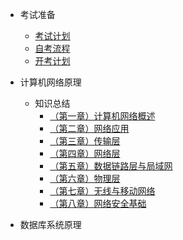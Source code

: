 - 考试准备

  - [考试计划](/docs/考试准备/课程安排.md)
  - [自考流程](https://learning-materials.oss-cn-guangzhou.aliyuncs.com/2020%E5%B9%B4%E8%87%AA%E8%80%83%E6%B5%81%E7%A8%8B.pdf)
  - [开考计划](https://learning-materials.oss-cn-guangzhou.aliyuncs.com/2021%E4%B8%93%E5%8D%87%E6%9C%AC%E5%BC%80%E8%80%83%E8%AE%A1%E5%88%92.pdf)

- 计算机网络原理

  - 知识总结
    - [（第一章）计算机网络概述](/docs/课程备考/计算机网络原理/知识总结/（第一章）计算机网络概述.md)
    - [（第二章）网络应用](/docs/课程备考/计算机网络原理/知识总结/（第二章）网络应用.md)
    - [（第三章）传输层](/docs/课程备考/计算机网络原理/知识总结/（第三章）传输层.md)
    - [（第四章）网络层](/docs/课程备考/计算机网络原理/知识总结/（第四章）网络层.md)
    - [（第五章）数据链路层与局域网](/docs/课程备考/计算机网络原理/知识总结/（第五章）数据链路层与局域网.md)
    - [（第六章）物理层](/docs/课程备考/计算机网络原理/知识总结/（第六章）物理层.md)
    - [（第七章）无线与移动网络](/docs/课程备考/计算机网络原理/知识总结/（第七章）无线与移动网络.md)
    - [（第八章）网络安全基础](/docs/课程备考/计算机网络原理/知识总结/（第八章）网络安全基础.md)

- 数据库系统原理
